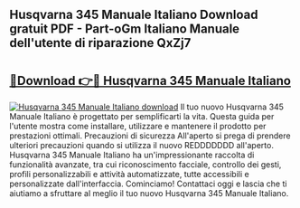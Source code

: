 ## Husqvarna 345 Manuale Italiano Download gratuit PDF - Part-oGm Italiano Manuale dell'utente di riparazione QxZj7

# <h2><a href="http://df9gy1r.blite.top/?on=Husqvarna+345+Manuale+Italiano">🔗Download 👉🔴 Husqvarna 345 Manuale Italiano</a></h2>

[![Husqvarna 345 Manuale Italiano download](https://i.imgur.com/lujVjoI.png)](http://df9gy1r.blite.top/?on=Husqvarna+345+Manuale+Italiano)
Il tuo nuovo Husqvarna 345 Manuale Italiano è progettato per semplificarti la vita. Questa guida per l'utente mostra come installare, utilizzare e mantenere il prodotto per prestazioni ottimali. Precauzioni di sicurezza All'aperto si prega di prendere ulteriori precauzioni quando si utilizza il nuovo REDDDDDDD all'aperto. Husqvarna 345 Manuale Italiano ha un'impressionante raccolta di funzionalità avanzate, tra cui riconoscimento facciale, controllo dei gesti, profili personalizzabili e attività automatizzate, tutte accessibili e personalizzate dall'interfaccia. Cominciamo! Contattaci oggi e lascia che ti aiutiamo a sfruttare al meglio il tuo nuovo Husqvarna 345 Manuale Italiano.
